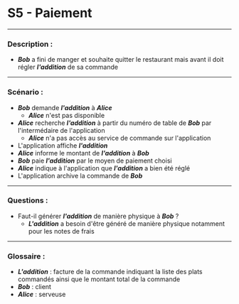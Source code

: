 # S5 - Paiement

---

### Description :

- ***Bob*** a fini de manger et souhaite quitter le restaurant mais avant il doit régler ***l'addition*** de sa commande

---

### Scénario :

- ***Bob*** demande ***l'addition*** à ***Alice***
  - ***Alice*** n'est pas disponible
- ***Alice*** recherche ***l'addition*** à partir du numéro de table de ***Bob*** par l'intermédaire de l'application
  - ***Alice*** n'a pas accès au service de commande sur l'application
- L'application affiche ***l'addition***
- ***Alice*** informe le montant de ***l'addition*** à ***Bob***
- ***Bob*** paie ***l'addition*** par le moyen de paiement choisi
- ***Alice*** indique à l'application que ***l'addition*** a bien été réglé
- L'application archive la commande de ***Bob***

---

### Questions :
- Faut-il générer ***l'addition*** de manière physique à ***Bob*** ?
  - ***L'addition*** a besoin d'être généré de manière physique notamment pour les notes de frais

---

### Glossaire :
- ***L'addition*** : facture de la commande indiquant la liste des plats commandés ainsi que le montant total de la commande
- ***Bob*** : client
- ***Alice*** : serveuse
